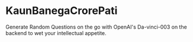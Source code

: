 # KaunBanegaCrorePati
 Generate Random Questions on the go with OpenAI's Da-vinci-003 on the backend to wet your intellectual appetite.
